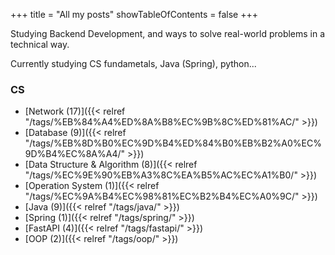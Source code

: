 +++
title = "All my posts"
showTableOfContents = false
+++

Studying Backend Development, and ways to solve real-world problems in a technical way.

Currently studying CS fundametals, Java (Spring), python...

### CS

- [Network (17)]({{< relref "/tags/%EB%84%A4%ED%8A%B8%EC%9B%8C%ED%81%AC/" >}})
- [Database (9)]({{< relref "/tags/%EB%8D%B0%EC%9D%B4%ED%84%B0%EB%B2%A0%EC%9D%B4%EC%8A%A4/" >}})
- [Data Structure & Algorithm (8)]({{< relref "/tags/%EC%9E%90%EB%A3%8C%EA%B5%AC%EC%A1%B0/" >}})
- [Operation System (1)]({{< relref "/tags/%EC%9A%B4%EC%98%81%EC%B2%B4%EC%A0%9C/" >}})
- [Java (9)]({{< relref "/tags/java/" >}})
- [Spring (1)]({{< relref "/tags/spring/" >}})
- [FastAPI (4)]({{< relref "/tags/fastapi/" >}})
- [OOP (2)]({{< relref "/tags/oop/" >}})

